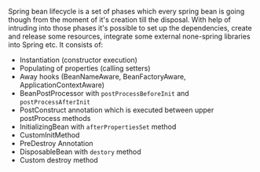 Spring bean lifecycle is a set of phases which every spring bean is going though from the moment of it's
creation till the disposal. With help of intruding into those phases it's possible to set up the dependencies,
create and release some resources, integrate some external none-spring libraries into Spring etc. It consists of:

- Instantiation (constructor execution)
- Populating of properties (calling setters)
- Away hooks (BeanNameAware, BeanFactoryAware, ApplicationContextAware)
- BeanPostProcessor with `postProcessBeforeInit` and `postProcessAfterInit`
- PostConstruct annotation which is executed between upper postProcess methods
- InitializingBean with `afterPropertiesSet` method
- CustomInitMethod
- PreDestroy Annotation
- DisposableBean with `destory` method
- Custom destroy method